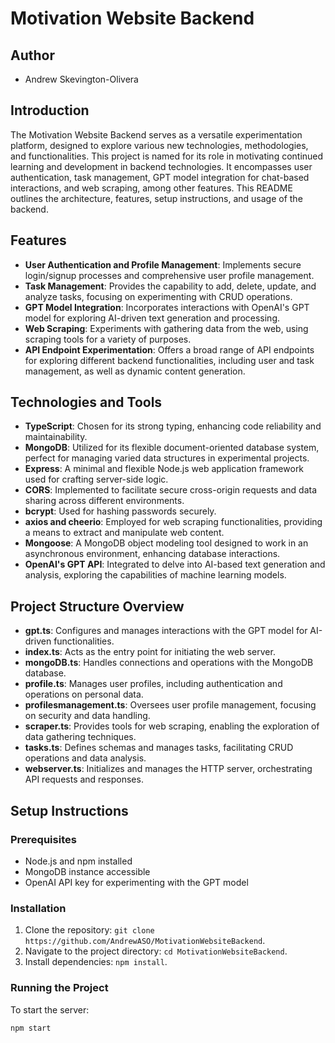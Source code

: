 # Motivation Website Backend

## Author
- Andrew Skevington-Olivera

## Introduction

The Motivation Website Backend serves as a versatile experimentation platform, designed to explore various new technologies, methodologies, and functionalities. This project is named for its role in motivating continued learning and development in backend technologies. It encompasses user authentication, task management, GPT model integration for chat-based interactions, and web scraping, among other features. This README outlines the architecture, features, setup instructions, and usage of the backend.

## Features

- **User Authentication and Profile Management**: Implements secure login/signup processes and comprehensive user profile management.
- **Task Management**: Provides the capability to add, delete, update, and analyze tasks, focusing on experimenting with CRUD operations.
- **GPT Model Integration**: Incorporates interactions with OpenAI's GPT model for exploring AI-driven text generation and processing.
- **Web Scraping**: Experiments with gathering data from the web, using scraping tools for a variety of purposes.
- **API Endpoint Experimentation**: Offers a broad range of API endpoints for exploring different backend functionalities, including user and task management, as well as dynamic content generation.

## Technologies and Tools

- **TypeScript**: Chosen for its strong typing, enhancing code reliability and maintainability.
- **MongoDB**: Utilized for its flexible document-oriented database system, perfect for managing varied data structures in experimental projects.
- **Express**: A minimal and flexible Node.js web application framework used for crafting server-side logic.
- **CORS**: Implemented to facilitate secure cross-origin requests and data sharing across different environments.
- **bcrypt**: Used for hashing passwords securely.
- **axios and cheerio**: Employed for web scraping functionalities, providing a means to extract and manipulate web content.
- **Mongoose**: A MongoDB object modeling tool designed to work in an asynchronous environment, enhancing database interactions.
- **OpenAI's GPT API**: Integrated to delve into AI-based text generation and analysis, exploring the capabilities of machine learning models.

## Project Structure Overview

- **gpt.ts**: Configures and manages interactions with the GPT model for AI-driven functionalities.
- **index.ts**: Acts as the entry point for initiating the web server.
- **mongoDB.ts**: Handles connections and operations with the MongoDB database.
- **profile.ts**: Manages user profiles, including authentication and operations on personal data.
- **profilesmanagement.ts**: Oversees user profile management, focusing on security and data handling.
- **scraper.ts**: Provides tools for web scraping, enabling the exploration of data gathering techniques.
- **tasks.ts**: Defines schemas and manages tasks, facilitating CRUD operations and data analysis.
- **webserver.ts**: Initializes and manages the HTTP server, orchestrating API requests and responses.

## Setup Instructions

### Prerequisites

- Node.js and npm installed
- MongoDB instance accessible
- OpenAI API key for experimenting with the GPT model

### Installation

1. Clone the repository: `git clone https://github.com/AndrewASO/MotivationWebsiteBackend`.
2. Navigate to the project directory: `cd MotivationWebsiteBackend`.
3. Install dependencies: `npm install`.

### Running the Project

To start the server:
```bash
npm start
